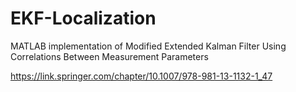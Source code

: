 # EKF-Localization

MATLAB implementation of Modified Extended Kalman Filter Using Correlations Between Measurement Parameters

https://link.springer.com/chapter/10.1007/978-981-13-1132-1_47
